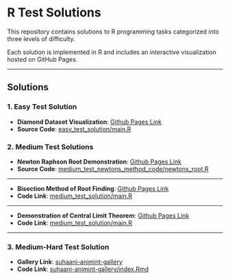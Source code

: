 # R Test Solutions

This repository contains solutions to R programming tasks categorized into three levels of difficulty.

Each solution is implemented in R and includes an interactive visualization hosted on GitHub Pages.

---

## Solutions

### 1. Easy Test Solution
- **Diamond Dataset Visualization**: [Github Pages Link](https://suhaani-agarwal.github.io/r/easy_test_solution2/index.html)
- **Source Code**: [easy_test_solution/main.R](https://github.com/suhaani-agarwal/r/tree/main/easy_test_solution2)

### 2. Medium Test Solutions
- **Newton Raphson Root Demonstration**: [Github Pages Link](https://suhaani-agarwal.github.io/r/newton_raphson_method/index.html)
- **Source Code**: [medium_test_newtons_method_code/newtons_root.R](https://github.com/suhaani-agarwal/r/tree/main/medium_test_newtons_method_code/newtons_root.r)

---

- **Bisection Method of Root Finding**: [Github Pages Link](https://suhaani-agarwal.github.io/r/bisection_method/index.html)
- **Code Link**: [medium_test_solution/main.R](https://github.com/suhaani-agarwal/r/tree/main/bisection_method)

---

- **Demonstration of Central Limit Theorem**: [Github Pages Link](https://suhaani-agarwal.github.io/r/clt_animation/index.html)
- **Code Link**: [medium_test_solution/main.R](https://github.com/suhaani-agarwal/r/tree/main/medium_test_centrallimit_code)

---

### 3. Medium-Hard Test Solution
- **Gallery Link**: [suhaani-animint-gallery](https://suhaani-agarwal.github.io/suhaani-animint-gallery/index.html)
- **Code Link**: [suhaani-animint-gallery/index.Rmd](https://github.com/suhaani-agarwal/suhaani-animint-gallery/blob/main/index.Rmd)

